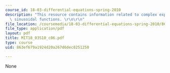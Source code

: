 ```yaml
---
course_id: 18-03-differential-equations-spring-2010
description: "This resource contains information related to complex exponentials and\
  \ sinusoidal functions. \r\n\r\n"
file_location: /coursemedia/18-03-differential-equations-spring-2010/863ef679a1924d20a267d6dec8251250_MIT18_03S10_c06.pdf
file_type: application/pdf
layout: pdf
title: MIT18_03S10_c06.pdf
type: course
uid: 863ef679a1924d20a267d6dec8251250

---
```

None